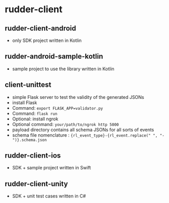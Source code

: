 # rudder-client

## rudder-client-android
  * only SDK project written in Kotlin 
  
## rudder-android-sample-kotlin
  * sample project to use the library written in Kotlin
  
## client-unittest
  * simple Flask server to test the validity of the generated JSONs
  * install Flask
  * Command: `export FLASK_APP=validator.py`
  * Command: `flask run`
  * Optional: install ngrok
  * Optional command: `your/path/to/ngrok http 5000`
  * payload directory contains all schema JSONs for all sorts of events
  * schema file nomenclature : `{rl_event_type}-{rl_event.replace(" ", "-")}.schema.json`
  
## rudder-client-ios
  * SDK + sample project written in Swift
  
## rudder-client-unity
  * SDK + unit test cases written in C#
